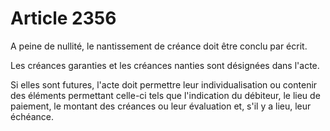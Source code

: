 # Article 2356

A peine de nullité, le nantissement de créance doit être conclu par écrit.

Les créances garanties et les créances nanties sont désignées dans l'acte.

Si elles sont futures, l'acte doit permettre leur individualisation ou contenir des éléments permettant celle-ci tels que l'indication du débiteur, le lieu de paiement, le montant des créances ou leur évaluation et, s'il y a lieu, leur échéance.

